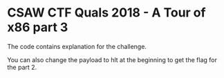 # CSAW CTF Quals 2018 - A Tour of x86 part 3

The code contains explanation for the challenge.

You can also change the payload to hlt at the beginning to get the flag for the part 2.
